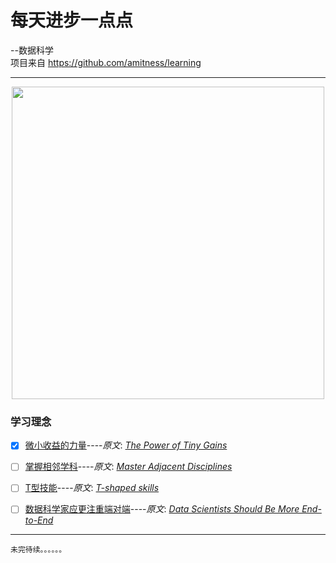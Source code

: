 # 每天进步一点点
--数据科学  
项目来自 https://github.com/amitness/learning  

---
<div align=center><img src="https://s1.ax1x.com/2020/09/15/wyTxZq.png" width="500"></div>

### 学习理念
- [x] [微小收益的力量]()----_原文_: [_The Power of Tiny Gains_](https://jamesclear.com/continuous-improvement)  
- [ ] [掌握相邻学科]()----_原文_: [_Master Adjacent Disciplines_](http://www.effectiveengineer.com/blog/master-adjacent-disciplines)  
- [ ] [T型技能]()----_原文_: [_T-shaped skills_](https://en.wikipedia.org/wiki/T-shaped_skills)  
- [ ] [数据科学家应更注重端对端]()----_原文_: [_Data Scientists Should Be More End-to-End_](https://eugeneyan.com/writing/end-to-end-data-science/)  


    
 ---
    未完待续。。。。。。
